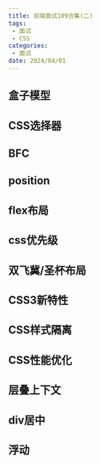 ```yaml
---
title: 前端面试109合集(二)
tags: 
 - 面试
 - CSS
categories:
 - 面试
date: 2024/04/01
---
```


## 盒子模型

## CSS选择器

## BFC

## position

## flex布局

## css优先级

## 双飞冀/圣杯布局

## CSS3新特性

## CSS样式隔离

## CSS性能优化

## 层叠上下文

## div居中

## 浮动
